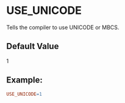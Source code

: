 # USE_UNICODE
Tells the compiler to use UNICODE or MBCS.

## Default Value
1

## Example:
``` Makefile
USE_UNICODE=1
```
